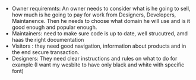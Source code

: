﻿

 - Owner requiremnts: An owner needs to consider what is he going to sell, how much is he going to pay for work from Designers, Developers, Maintanence. Then he needs to choose what domain he will use and is it good enough and popular enough.
 - Maintainers: need to make sure code is up to date, well strucutred, amd haas the right documentation
 - Visitors : they need good navigation, information about products and in the end secure transaction.
 - Designers: They need clear instructions and rules on what to do for example  (I want my wesbite to have only black and white with specific font)

